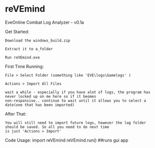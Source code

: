 reVEmind
========

EveOnline Combat Log Analyzer - v0.1a


  Get Started:


    Download the windows_build.zip
    
    Extract it to a_folder
    
    Run reVEmind.exe
  
  
  
  First Time Running:
  
  
    File > Select Folder (something like 'EVE\logs\Gamelogs' )
    
    Actions > Import All Files
    
    wait a while - especially if you have alot of logs, the program has never locked up on me here so if it beomes
    non-responsive.. continue to wait until it allows you to select a date(one that has been imported)
  
  After That:
  
    You will still need to import future logs, however the log folder should be saved. So all you need to do next time
    is just 'Actions > Import'
    
    


  Code Usage:
     import reVEmind
     reVEmind.run() ##runs gui app
